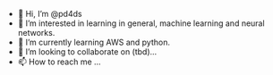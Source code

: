 - 👋 Hi, I’m @pd4ds
- 👀 I’m interested in learning in general, machine learning and neural networks.
- 🌱 I’m currently learning AWS and python.
- 💞️ I’m looking to collaborate on (tbd)...
- 📫 How to reach me ...

<!---
pd4ds/pd4ds is a ✨ special ✨ repository because its `README.md` (this file) appears on your GitHub profile.
You can click the Preview link to take a look at your changes.
--->
